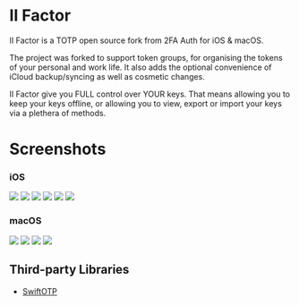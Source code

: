 II Factor
======

II Factor is a TOTP open source fork from 2FA Auth for iOS & macOS.

The project was forked to support token groups, for organising the tokens of your personal and work life.
It also adds the optional convenience of iCloud backup/syncing as well as cosmetic changes.

II Factor give you FULL control over YOUR keys. That means allowing you to keep your keys offline, or allowing you to view, export or import your keys via a plethera of methods.


# Screenshots
### iOS
![](images/ios1.png) ![](images/ios2.png)
![](images/ios3.png) ![](images/ios4.png)
![](images/ios5.png) ![](images/ios6.png)

### macOS
![](images/macos1.png) ![](images/macos2.png)
![](images/macos3.png) ![](images/macos4.png)


## Third-party Libraries
- [SwiftOTP](https://github.com/lachlanbell/SwiftOTP)
